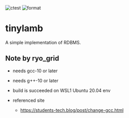 ![ctest](https://github.com/kumagi/tinylamb/actions/workflows/run-ctest.yml/badge.svg)
![format](https://github.com/kumagi/tinylamb/actions/workflows/clang-format.yml/badge.svg)

tinylamb
===========

A simple implementation of RDBMS.

## Note by ryo_grid
- needs gcc-10 or later
- needs g++-10 or later
- build is succeeded on WSL1 Ubuntu 20.04 env

- referenced site
  - https://students-tech.blog/post/change-gcc.html